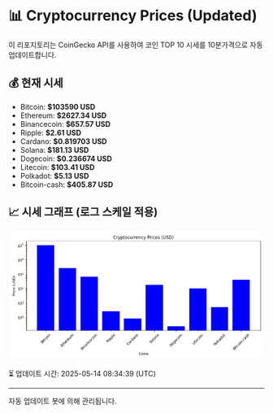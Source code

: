 
# 📊 Cryptocurrency Prices (Updated)

이 리포지토리는 CoinGecko API를 사용하여 코인 TOP 10 시세를 10분가격으로 자동 업데이트합니다.

## 💰 현재 시세
- Bitcoin: **$103590 USD**
- Ethereum: **$2627.34 USD**
- Binancecoin: **$657.57 USD**
- Ripple: **$2.61 USD**
- Cardano: **$0.819703 USD**
- Solana: **$181.13 USD**
- Dogecoin: **$0.236674 USD**
- Litecoin: **$103.41 USD**
- Polkadot: **$5.13 USD**
- Bitcoin-cash: **$405.87 USD**

## 📈 시세 그래프 (로그 스케일 적용)
![Crypto Prices](crypto_prices.png)

⏳ 업데이트 시간: 2025-05-14 08:34:39 (UTC)

---
자동 업데이트 봇에 의해 관리됩니다.
